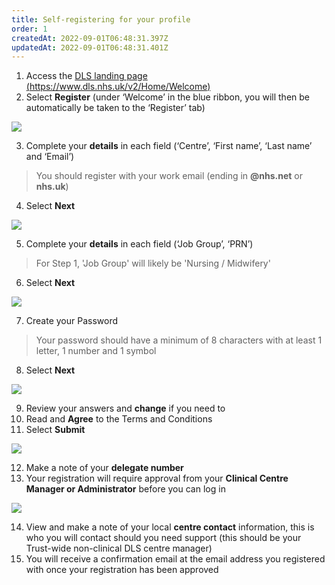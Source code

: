 ```yaml
---
title: Self-registering for your profile
order: 1
createdAt: 2022-09-01T06:48:31.397Z
updatedAt: 2022-09-01T06:48:31.401Z
---
```

1. Access the [DLS landing page (https://www.dls.nhs.uk/v2/Home/Welcome​)](https://www.dls.nhs.uk/v2/Home/Welcome​)
2. ​Select **Register** (under ‘Welcome’ in the blue ribbon, you will then be automatically be taken to the ‘Register’ tab)​

![](/img/em-1-01-Self-register.jpg)

3. ​Complete your **details** in each field (‘Centre’, ‘First name’, ‘Last name’ and ‘Email’)​

> You should register with your work email (ending in **@nhs.net** or **nhs.uk**)

4. Select **Next​**

![](/img/em-1-02-Self-register.jpg)

5. Complete your **details** in each field (‘Job Group’, ‘PRN’)​

> For Step 1, 'Job Group' will likely be 'Nursing / Midwifery'

6. Select **Next​**

![](/img/em-1-03-Self-register.jpg)

7. ​Create your Password

> Your password should have a minimum of 8 characters with at least 1 letter, 1 number and 1 symbol​​​

8. Select **Next​**

![](/img/em-1-04-Self-register.jpg)

9. Review your answers and **change** if you need to​
10. Read and **Agree** to the Terms and Conditions​
11. Select **Submit​**

![](/img/em-1-05-Self-register.jpg)

12. Make a note of your **delegate number​**
13. Your registration will require approval from your **Clinical Centre Manager or Administrator** before you can log in​

![](/img/em-1-06-Self-register.jpg)

14. View and make a note of your local **centre contact** information, this is who you will contact should you need support (this should be your Trust-wide non-clinical DLS centre manager)
15. You will receive a confirmation email at the email address you registered with once your registration has been approved